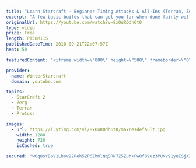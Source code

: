 ```yaml
---
title: "Learn Starcraft - Beginner Timing Attacks & All-Ins (Terran, Zerg & Protoss)"
excerpt: "A few basic builds that can get you far when done fairly well. Also important is how not to overextend and lose everything."
originalUrl: https://youtube.com/watch?v=8xOuROdh6t0
type: video
price: Free
length: PT58M11S
publishedDateTime: 2018-09-21T22:07:57Z
heat: 50

featuredContent: "<iframe width=\"800\" height=\"500\" frameborder=\"0\" src=\"https://www.youtube.com/embed/8xOuROdh6t0\" allow=\"accelerometer; autoplay; encrypted-media; gyroscope; picture-in-picture\" allowfullscreen></iframe>"

provider:
  name: WinterStarcraft
  domain: youtube.com

topics:
  - StarCraft 2
  - Zerg
  - Terran
  - Protoss

images:
  - url: https://i.ytimg.com/vi/8xOuROdh6t0/maxresdefault.jpg
    width: 1280
    height: 720
    isCached: true

secured: "wOq8sYBpV1Lbov22Reh52P6ZhmlNqSRN7Z5Zuh+FwOf89uz3PUNv91yuESjXZhEE+HzFgPmNYUwmLxpzMDwTQANFnCpI0ShcFnMMPXJIjvZQhzU4qAyZl1phteykWQKzlRBmEbZq0VCNEsQ7vMOFR55vRGwZGaaz6trR/kBNXdzr5RJophs6rFlwtJzf3797i03taKAzdQkfe1J4tv/XacREVEDu5v554iKQJL7ODa2X2yUBmLgz0pKAe+5v0rUuvO2YkR524v+vzQkBmON33irhH+GVJavO3wjdDRpixDelM3ApyXy6BZ005MkZkPwJfvmHYtJAiVHBve/fqqvV2FFbsU0VU+LMQnahboyKvyqa/IJbZHdmqEpfX/vHgeSgdOkXtLMsRFG6vUp+HGdpy5AINJG0gxIBkNAiZB1AyXI=;bYmC/42BuYs1by+zcNl/lA=="
---
```



